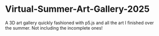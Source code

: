 # Virtual-Summer-Art-Gallery-2025
A 3D art gallery quickly fashioned with p5.js and all the art I finished over the summer. Not including the incomplete ones!